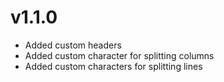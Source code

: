 # v1.1.0
* Added custom headers
* Added custom character for splitting columns
* Added custom characters for splitting lines